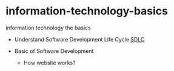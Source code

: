 # information-technology-basics
information technology the basics

- Understand Software Development Life Cycle [SDLC](https://phoenixnap.com/blog/software-development-life-cycle)

- Basic of Software Development
  - How website works?
    
